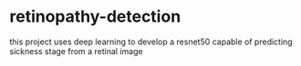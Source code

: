 # retinopathy-detection
this project uses deep learning to develop a resnet50 capable of predicting sickness stage from a retinal image
